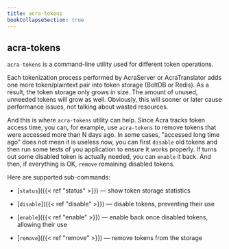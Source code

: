 ```yaml
---
title: acra-tokens
bookCollapseSection: true
---
```


## acra-tokens

`acra-tokens` is a command-line utility used for different token operations.

Each tokenization process performed by AcraServer or AcraTranslator adds
one more token/plaintext pair into token storage (BoltDB or Redis).
As a result, the token storage only grows in size.
The amount of unused, unneeded tokens will grow as well.
Obviously, this will sooner or later cause performance issues, not talking about wasted resources.

And this is where `acra-tokens` utility can help.
Since Acra tracks token access time, you can, for example,
use `acra-tokens` to remove tokens that were accessed more than N days ago.
In some cases, "accessed long time ago" does not mean it is useless now, you can first `disable` old tokens
and then run some tests of you application to ensure it works properly.
If turns out some disabled token is actually needed, you can `enable` it back.
And then, if everything is OK, `remove` remaining disabled tokens.

Here are supported sub-commands:

* [`status`]({{< ref "status" >}}) —
  show token storage statistics

* [`disable`]({{< ref "disable" >}}) —
  disable tokens, preventing their use

* [`enable`]({{< ref "enable" >}}) —
  enable back once disabled tokens, allowing their use

* [`remove`]({{< ref "remove" >}}) —
  remove tokens from the storage
